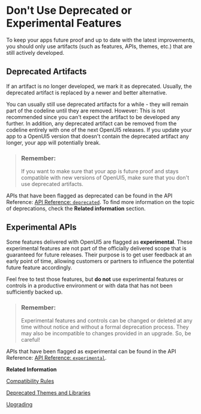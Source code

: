 <!-- loioa8bd1a8c4183412fb5ed6abb434a9ed2 -->

# Don't Use Deprecated or Experimental Features

To keep your apps future proof and up to date with the latest improvements, you should only use artifacts \(such as features, APIs, themes, etc.\) that are still actively developed.



<a name="loioa8bd1a8c4183412fb5ed6abb434a9ed2__section_dd2_pfb_rzb"/>

## Deprecated Artifacts

If an artifact is no longer developed, we mark it as deprecated. Usually, the deprecated artifact is replaced by a newer and better alternative.

You can usually still use deprecated artifacts for a while - they will remain part of the codeline until they are removed. However: This is not recommended since you can't expect the artifact to be developed any further. In addition, any deprecated artifact can be removed from the codeline entirely with one of the next OpenUI5 releases. If you update your app to a OpenUI5 version that doesn't contain the deprecated artifact any longer, your app will potentially break.

> ### Remember:  
> If you want to make sure that your app is future proof and stays compatible with new versions of OpenUI5, make sure that you don't use deprecated artifacts.

APIs that have been flagged as deprecated can be found in the API Reference: [API Reference: `deprecated`](https://ui5.sap.com/#/api/deprecated). To find more information on the topic of deprecations, check the **Related information** section.



<a name="loioa8bd1a8c4183412fb5ed6abb434a9ed2__section_g15_kvh_rzb"/>

## Experimental APIs

Some features delivered with OpenUI5 are flagged as **experimental**. These experimental features are not part of the officially delivered scope that is guaranteed for future releases. Their purpose is to get user feedback at an early point of time, allowing customers or partners to influence the potential future feature accordingly.

Feel free to test those features, but **do not** use experimental features or controls in a productive environment or with data that has not been sufficiently backed up.

> ### Remember:  
> Experimental features and controls can be changed or deleted at any time without notice and without a formal deprecation process. They may also be incompatible to changes provided in an upgrade. So, be careful!

APIs that have been flagged as experimental can be found in the API Reference: [API Reference: `experimental`](https://ui5.sap.com/#/api/experimental).

**Related Information**  


[Compatibility Rules](../02_Read-Me-First/compatibility-rules-91f0873.md "The following sections describe what SAP can change in major, minor, and patch releases. Always consider these rules when developing apps, features, or controls with or for OpenUI5.")

[Deprecated Themes and Libraries](../02_Read-Me-First/deprecated-themes-and-libraries-a87ca84.md "As OpenUI5 evolves over time, some of the UI controls are replaced by others, or their concepts abandoned entirely. This chapter gives an overview of the most important deprecations at theme and library level. Individual control deprecations and more information about the controls replacing them can be found in the API reference within the Demo Kit.")

[Upgrading](../02_Read-Me-First/upgrading-9638e4f.md "The following sections describe what you have to consider when upgrading to a new version of OpenUI5.")

